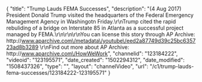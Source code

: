 {
    "title": "Trump Lauds FEMA Successes",
    "description": "(4 Aug 2017) President Donald Trump visited the headquarters of the Federal Emergency Management Agency in Washingotn Friday.\r\nTrump cited the rapid rebuliding of a bridge on Interstate 85 in Atlanta as a successful project managed by FEMA.\r\n\r\n\r\nYou can license this story through AP Archive: http:\/\/www.aparchive.com\/metadata\/youtube\/eed2a87749d39c25bc635723ad8b3289 \r\nFind out more about AP Archive: http:\/\/www.aparchive.com\/HowWeWork",
    "channelid": "123184222",
    "videoid": "123195571",
    "date_created": "1502294312",
    "date_modified": "1508437326",
    "type": "",
    "layout": "channelVideo",
    "url": "\/c1\/trump-lauds-fema-successes\/123184222-123195571"
}